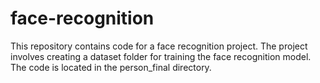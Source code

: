 # face-recognition
This repository contains code for a face recognition project. The project involves creating a dataset folder for training the face recognition model. The code is located in the person_final directory.

